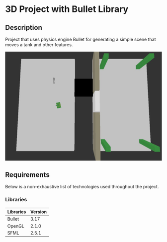 # 3D Project with Bullet Library
## Description
 Project that uses physics engine Bullet for generating a simple scene that moves a tank and other features.

<img src="https://github.com/lucasgarciadominguez/Assets/blob/main/BulletApp.JPG" width="800">

## Requirements

Below is a non-exhaustive list of technologies used throughout the project.

### Libraries
<table>
      <thead>
        <tr>
          <th>Libraries</th>
          <th>Version</th>
        </tr>
      </thead>
      <tbody>
            <tr>
              <td>Bullet</td>
              <td>3.17</td>
            </tr>
            <tr>
              <td>OpenGL</td>
              <td>2.1.0</td>
            </tr>
             <tr>
              <td>SFML</td>
              <td>2.5.1</td>
            </tr>
      </tbody>
  </table>
  
